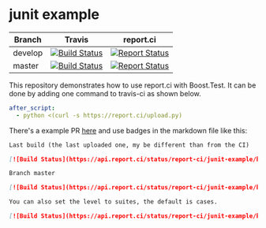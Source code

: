 # junit example


| Branch | Travis | report.ci |
|--------|--------|-----------|
| develop | [![Build Status](https://travis-ci.com/report-ci/junit-example.svg?branch=develop)](https://travis-ci.com/report-ci/junit-example) | [![Report Status](https://api.report.ci/status/report-ci/junit-example/badge.svg?branch=develop&level=cases&build=travis-ci)](https://api.report.ci/status/report-ci/junit-example?branch=develop&build=travis-ci) |
| master | [![Build Status](https://travis-ci.com/report-ci/junit-example.svg?branch=master)](https://travis-ci.com/report-ci/junit-example) | [![Report Status](https://api.report.ci/status/report-ci/junit-example/badge.svg?branch=master&level=cases&build=travis-ci)](https://api.report.ci/status/report-ci/junit-example?branch=master&build=travis-ci) |

This repository demonstrates how to use report.ci with Boost.Test. It can be done by adding one command to travis-ci as shown below.

```yml
after_script:
  - python <(curl -s https://report.ci/upload.py)
```

There's a example PR [here](https://github.com/report-ci/junit-example/pull/1) and use badges in the markdown file like this:

```md
Last build (the last uploaded one, my be different than from the CI)

[![Build Status](https://api.report.ci/status/report-ci/junit-example/badge.svg)](https://api.report.ci/status/report-ci/junit-example)

Branch master

[![Build Status](https://api.report.ci/status/report-ci/junit-example/badge.svg&branch=master)](https://api.report.ci/status/report-ci/junit-example&branch=master)

You can also set the level to suites, the default is cases.

[![Build Status](https://api.report.ci/status/report-ci/junit-example/badge.svg?branch=master&level=suites)](https://api.report.ci/status/report-ci/junit-example?branch=master)

```

